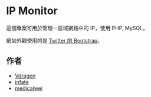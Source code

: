 IP Monitor
==========

這個專案可用於管理一區域網路中的 IP，使用 PHP, MySQL。

網站外觀使用的是 [Twitter 的 Bootstrap](http://twitter.github.com/bootstrap)。

作者
----
* [Vdragon](http://github.com/Vdragon)
* [infate](http://github.com/infate)
* [medicalwei](http://github.com/medicalwei)

